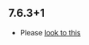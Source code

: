 ## 7.6.3+1

- Please [look to this]((https://dooboolab.github.io/flutter_sound/doc/book/CHANGELOG.html))
